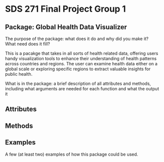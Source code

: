 # SDS 271 Final Project Group 1

## Package: Global Health Data Visualizer

The purpose of the package: what does it do and why did you make it? What need does it fill?

This is a pacakge that takes in all sorts of health related data, offering users handy visualization tools to enhance their understanding of health patterns across countries and regions. The user can examine health data either on a global scale or exploring specific regions to extract valuable insights for public health. 


What is in the package: a brief description of all attributes and methods, including what arguments are needed for each function and what the output it

## Attributes

## Methods


## Examples
A few (at least two) examples of how this package could be used.
